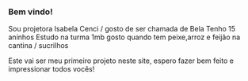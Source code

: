 ### Bem vindo!
Sou projetora Isabela Cenci / gosto de ser chamada de Bela
Tenho 15 aninhos
Estudo na turma 1mb
gosto quando tem peixe,arroz e feijão na cantina / sucrilhos 

Este vai ser meu primeiro projeto neste site, espero fazer bem feito e impressionar todos vocês!

